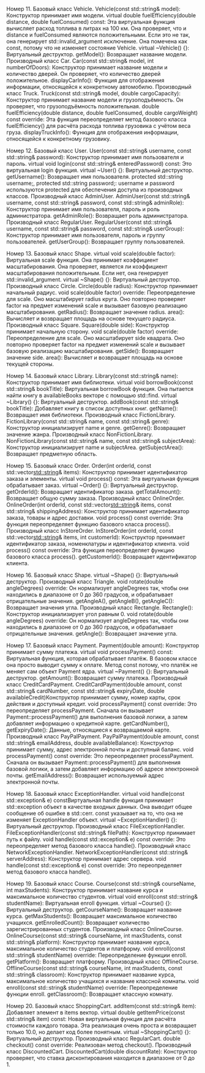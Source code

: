 Номер 11.
Базовый класс Vehicle. Vehicle(const std::string& model): Конструктор принимает имя модели. virtual double fuelEfficiency(double distance, double fuelConsumed) const: Эта виртуальная функция вычисляет расход топлива в литрах на 100 км. Она проверяет, что и distance и fuelConsumed являются положительными. Если это не так, она генерирует std::invalid_argument исключение. Она помечена как const, потому что не изменяет состояние Vehicle. virtual ~Vehicle() {}: Виртуальный деструктор. getModel(): Возвращает название модели.
Производный класс Car. Car(const std::string& model, int numberOfDoors): Конструктор принимает название модели и количество дверей. Он проверяет, что количество дверей положительное. displayCarInfo(): Функция для отображения информации, относящейся к конкретному автомобилю.
Производный класс Truck. Truck(const std::string& model, double cargoCapacity): Конструктор принимает название модели и грузоподъёмность. Он проверяет, что грузоподъёмность положительная. double fuelEfficiency(double distance, double fuelConsumed, double cargoWeight) const override: Эта функция переопределяет метод базового класса fuelEfficiency() для расчёта расхода топлива грузовика с учётом веса груза. displayTruckInfo(): Функция для отображения информации, относящейся к конкретному грузовику.

Номер 12.
Базовый класс User. User(const std::string& username, const std::string& password): Конструктор принимает имя пользователя и пароль. virtual void login(const std::string& enteredPassword) const: Это виртуальная login функция. virtual ~User() {}: Виртуальный деструктор. getUsername(): Возвращает имя пользователя. protected std::string username;, protected std::string password;: username и password используются protected для обеспечения доступа из производных классов.
Производный класс AdminUser. AdminUser(const std::string& username, const std::string& password, const std::string& adminRole): Конструктор принимает имя пользователя, пароль и роль администратора. getAdminRole(): Возвращает роль администратора.
Производный класс RegularUser. RegularUser(const std::string& username, const std::string& password, const std::string& userGroup): Конструктор принимает имя пользователя, пароль и группу пользователей. getUserGroup(): Возвращает группу пользователей.

Номер 13.
Базовый класс Shape. virtual void scale(double factor): Виртуальная scale функция. Она принимает коэффициент масштабирования. Она проверяет, является ли коэффициент масштабирования положительным. Если нет, она генерирует std::invalid_argument. virtual ~Shape() {}: Виртуальный деструктор.
Производный класс Circle. Circle(double radius): Конструктор принимает начальный радиус. void scale(double factor) override: Переопределение для scale. Оно масштабирует radius круга. Оно повторно проверяет factor на предмет изменений scale и вызывает базовую реализацию масштабирования. getRadius(): Возвращает значение radius. area(): Вычисляет и возвращает площадь на основе текущего радиуса.
Производный класс Square. Square(double side): Конструктор принимает начальную сторону. void scale(double factor) override: Переопределение для scale. Оно масштабирует side квадрата. Оно повторно проверяет factor на предмет изменений scale и вызывает базовую реализацию масштабирования. getSide(): Возвращает значение side. area(): Вычисляет и возвращает площадь на основе текущей стороны.

Номер 14.
Базовый класс Library. Library(const std::string& name): Конструктор принимает имя библиотеки. virtual void borrowBook(const std::string& bookTitle): Виртуальная borrowBook функция. Она пытается найти книгу в availableBooks векторе с помощью std::find. virtual ~Library() {}: Виртуальный деструктор. addBook(const std::string& bookTitle): Добавляет книгу в список доступных книг. getName(): Возвращает имя библиотеки.
Производный класс FictionLibrary. FictionLibrary(const std::string& name, const std::string& genre): Конструктор инициализирует name и genre. getGenre(): Возвращает значение жанра.
Производный класс NonFictionLibrary. NonFictionLibrary(const std::string& name, const std::string& subjectArea): Конструктор инициализирует name и subjectArea. getSubjectArea(): Возвращает предметную область.

Номер 15.
Базовый класс Order. Order(int orderId, const std::vector<std::string>& items): Конструктор принимает идентификатор заказа и элементы. virtual void process() const: Эта виртуальная функция обрабатывает заказ. virtual ~Order() {}: Виртуальный деструктор. getOrderId(): Возвращает идентификатор заказа. getTotalAmount(): Возвращает общую сумму заказа.
Производный класс OnlineOrder. OnlineOrder(int orderId, const std::vector<std::string>& items, const std::string& shippingAddress): Конструктор принимает идентификатор заказа, товары и адрес доставки. void process() const override: Эта функция переопределяет функцию базового класса process().
Производный класс InStoreOrder. InStoreOrder(int orderId, const std::vector<std::string>& items, int customerId): Конструктор принимает идентификатор заказа, номенклатуры и идентификатор клиента. void process() const override: Эта функция переопределяет функцию базового класса process(). getCustomerId(): Возвращает идентификатор клиента.

Номер 16.
Базовый класс Shape. virtual ~Shape() {}: Виртуальный деструктор.
Производный класс Triangle. void rotate(double angleDegrees) override: Он нормализует angleDegrees так, чтобы они находились в диапазоне от 0 до 360 градусов, и обрабатывает отрицательные значения. getAngleA(), getAngleB(), getAngleC(): Возвращает значения угла.
Производный класс Rectangle. Rectangle(): Конструктор инициализирует угол равным 0. void rotate(double angleDegrees) override: Он нормализует angleDegrees так, чтобы они находились в диапазоне от 0 до 360 градусов, и обрабатывает отрицательные значения. getAngle(): Возвращает значение угла.

Номер 17.
Базовый класс Payment. Payment(double amount): Конструктор принимает сумму платежа. virtual void processPayment() const: Виртуальная функция, которая обрабатывает платёж. В базовом классе она просто выводит сумму к оплате. Метод const потому, что платёж не меняет сам объект Payment ядра. virtual ~Payment() {}: Виртуальный деструктор. getAmount(): Возвращает сумму платежа.
Производный класс CreditCardPayment. CreditCardPayment(double amount, const std::string& cardNumber, const std::string& expiryDate, double availableCredit)Конструктор принимает сумму, номер карты, срок действия и доступный кредит. void processPayment() const override: Это переопределяет processPayment. Сначала он вызывает Payment::processPayment() для выполнения базовой логики, а затем добавляет информацию о кредитной карте. getCardNumber(), getExpiryDate(): Данные, относящиеся к возвращаемой карте.
Производный класс PayPalPayment. PayPalPayment(double amount, const std::string& emailAddress, double availableBalance): Конструктор принимает сумму, адрес электронной почты и доступный баланс. void processPayment() const override: Это переопределяет processPayment. Сначала он вызывает Payment::processPayment() для выполнения базовой логики, а затем добавляет информацию об адресе электронной почты. getEmailAddress(): Возвращает используемый адрес электронной почты.

Номер 18.
Базовый класс ExceptionHandler. virtual void handle(const std::exception& e) constВиртуальная handle функция принимает std::exception объект в качестве входных данных. Она выводит общее сообщение об ошибке в std::cerr. const указывает на то, что она не изменяет ExceptionHandler объект. virtual ~ExceptionHandler() {}: Виртуальный деструктор.
Производный класс FileExceptionHandler. FileExceptionHandler(const std::string& filePath): Конструктор принимает путь к файлу. void handle(const std::exception& e) const override: Это переопределяет метод базового класса handle().
Производный класс NetworkExceptionHandler. NetworkExceptionHandler(const std::string& serverAddress): Конструктор принимает адрес сервера. void handle(const std::exception& e) const override: Это переопределяет метод базового класса handle().

Номер 19.
Базовый класс Course. Course(const std::string& courseName, int maxStudents): Конструктор принимает название курса и максимальное количество студентов. virtual void enroll(const std::string& studentName): Виртуальная enroll функция. virtual ~Course() {}: Виртуальный деструктор. getCourseName(): Возвращает название курса. getMaxStudents(): Возвращает максимальное количество учащихся. getEnrolledCount(): Возвращает количество зарегистрированных студентов.
Производный класс OnlineCourse. OnlineCourse(const std::string& courseName, int maxStudents, const std::string& platform): Конструктор принимает название курса, максимальное количество студентов и платформу. void enroll(const std::string& studentName) override: Переопределение функции enroll. getPlatform(): Возвращает платформу.
Производный класс OfflineCourse. OfflineCourse(const std::string& courseName, int maxStudents, const std::string& classroom): Конструктор принимает название курса, максимальное количество учащихся и название классной комнаты. void enroll(const std::string& studentName) override: Переопределение функции enroll. getClassroom(): Возвращает классную комнату.

Номер 20.
Базовый класс ShoppingCart. addItem(const std::string& item): Добавляет элемент в items вектор. virtual double getItemPrice(const std::string& item) const: Новая виртуальная функция для расчёта стоимости каждого товара. Эта реализация очень проста и возвращает только 10.0, но делает код более понятным. virtual ~ShoppingCart() {}: Виртуальный деструктор.
Производный класс RegularCart. double checkout() const override: Реализован метод checkout().
Производный класс DiscountedCart. DiscountedCart(double discountRate): Конструктор проверяет, что ставка дисконтирования находится в диапазоне от 0 до 1. 